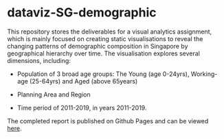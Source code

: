 # dataviz-SG-demographic

This repository stores the deliverables for a visual analytics assignment, which is mainly focused on creating static visualisations to reveal the changing patterns of demographic composition in Singapore by geographical hierarchy over time. The visualisation explores several dimensions, including:

- Population of 3 broad age groups: The Young (age 0-24yrs), Working-age (25-64yrs) and Aged (above 65years)

- Planning Area and Region

- Time period of 2011-2019, in years 2011-2019.

The completed report is published on Github Pages and can be viewed [here](https://deniseadele.github.io/dataviz-SG-demographic/).
